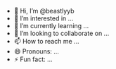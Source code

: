 - 👋 Hi, I’m @beastlyyb
- 👀 I’m interested in ...
- 🌱 I’m currently learning ...
- 💞️ I’m looking to collaborate on ...
- 📫 How to reach me ...
- 😄 Pronouns: ...
- ⚡ Fun fact: ...

<!---
beastlyyb/beastlyyb is a ✨ special ✨ repository because its `README.md` (this file) appears on your GitHub profile.
You can click the Preview link to take a look at your changes.
--->
